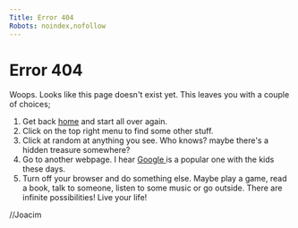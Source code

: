 ```yaml
---
Title: Error 404
Robots: noindex,nofollow
---
```


Error 404
=========

Woops. Looks like this page doesn't exist yet. 
This leaves you with a couple of choices;
1. Get back <a href="%base_url%?">home</a></td> and start all over again.
2. Click on the top right menu to find some other stuff.
3. Click at random at anything you see. Who knows? maybe there's a hidden treasure somewhere?
4. Go to another webpage. I hear <a href="https://www.google.com/">Google </a>is a popular one with the kids these days. 
5. Turn off your browser and do something else. Maybe play a game, read a book, talk to someone, listen to some music or go outside. There are infinite possibilities! Live your life!

     


//Joacim